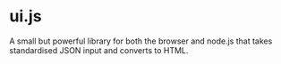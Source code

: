 # ui.js
A small but powerful library for both the browser and node.js that takes standardised JSON input and converts to HTML.
